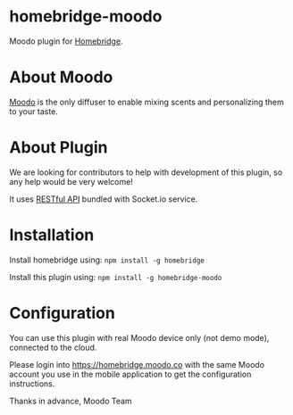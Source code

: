 # homebridge-moodo

Moodo plugin for [Homebridge](https://github.com/nfarina/homebridge).

# About Moodo

[Moodo](https://moodo.co) is the only diffuser to enable mixing scents and personalizing them to your taste.

# About Plugin

We are looking for contributors to help with development of this plugin, so any help would be very welcome!

It uses [RESTful API](https://rest.moodo.co) bundled with Socket.io service.

# Installation

Install homebridge using: `npm install -g homebridge`

Install this plugin using: `npm install -g homebridge-moodo`

# Configuration

You can use this plugin with real Moodo device only (not demo mode), connected to the cloud.

Please login into https://homebridge.moodo.co with the same Moodo account you use in the mobile application to get the configuration instructions.

Thanks in advance,
Moodo Team